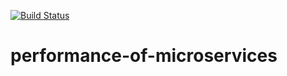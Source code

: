 [![Build Status](https://dev.azure.com/keithcully/performance_of_microservices/_apis/build/status/Build%20performance-of-microservices?branchName=master)](https://dev.azure.com/keithcully/performance_of_microservices/_build/latest?definitionId=2&branchName=master)

# performance-of-microservices
